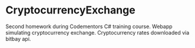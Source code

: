 # CryptocurrencyExchange
Second homework during Codementors C# training course.
Webapp simulating cryptocurrency exchange. Cryptocurrency rates downloaded via bitbay api.
